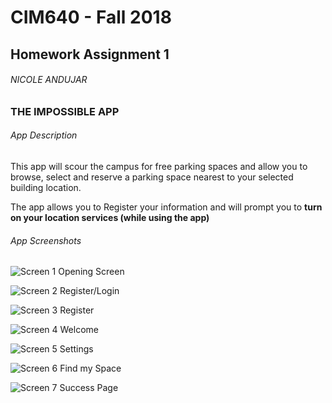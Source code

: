 # CIM640 - Fall 2018

## Homework Assignment 1
###### NICOLE ANDUJAR

### THE IMPOSSIBLE APP

###### App Description

This app will scour the campus for free parking spaces and allow you to browse, select and reserve a parking space nearest to your selected building location.

The app allows you to Register your information and will prompt you to **turn on your location services (while using the app)**

###### App Screenshots

![Screen 1 Opening Screen ](https://github.com/pachamamista/CIM640_CREATIVE-CODING/blob/master/Homework/Assingment%201/1x/Artboard%201.png)

![Screen 2 Register/Login ](https://github.com/pachamamista/CIM640_CREATIVE-CODING/blob/master/Homework/Assingment%201/1x/Artboard%202.png)

![Screen 3 Register ](https://github.com/pachamamista/CIM640_CREATIVE-CODING/blob/master/Homework/Assingment%201/1x/Artboard%203.png)

![Screen 4 Welcome](https://github.com/pachamamista/CIM640_CREATIVE-CODING/blob/master/Homework/Assingment%201/1x/Artboard%204.png)

![Screen 5 Settings](https://github.com/pachamamista/CIM640_CREATIVE-CODING/blob/master/Homework/Assingment%201/1x/Artboard%205.png)

![Screen 6 Find my Space](https://github.com/pachamamista/CIM640_CREATIVE-CODING/blob/master/Homework/Assingment%201/1x/Artboard%205.png)

![Screen 7 Success Page](https://github.com/pachamamista/CIM640_CREATIVE-CODING/blob/master/Homework/Assingment%201/1x/Artboard%205.png)
